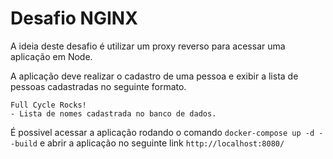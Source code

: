 # Desafio NGINX

A ideia deste desafio é utilizar um proxy reverso para acessar uma aplicação em Node.

A aplicação deve realizar o cadastro de uma pessoa e exibir a lista de pessoas cadastradas no seguinte formato.


```
Full Cycle Rocks!
- Lista de nomes cadastrada no banco de dados.
```


É possivel acessar a aplicação rodando o comando `docker-compose up -d --build` e abrir a aplicação no seguinte link `http://localhost:8080/`